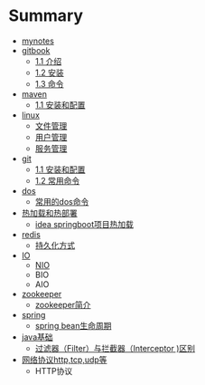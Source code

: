 # Summary

* [mynotes](README.md)
* [gitbook](gitbook.md)
  * [1.1 介绍](/gitbook/11-jie-shao.md)
  * [1.2 安装](/gitbook/12-an-zhuang.md)
  * [1.3 命令](gitbook/13-ming-ling.md)
* [maven](maven.md)
  * [1.1 安装和配置](maven/11-an-zhuang-he-pei-zhi.md)
* [linux](linux.md)
  * [文件管理](linux/linuxwen-jian-xiang-guan-ming-ling.md)
  * [用户管理](linux/yong-hu-guan-li.md)
  * [服务管理](linux/fu-wu-guan-li.md)
* [git](git.md)
  * [1.1 安装和配置](git/11-an-zhuang-he-pei-zhi.md)
  * [1.2 常用命令](git/12-chang-yong-ming-ling.md)
* [dos](dos.md)
  * [常用的dos命令](dos/chang-yong-de-dos-ming-ling.md)
* [热加载和热部署](re-jia-zai-he-re-bu-shu.md)
  * [idea springboot项目热加载](re-jia-zai-he-re-bu-shu/idea-springbootxiang-mu-re-jia-zai.md)
* [redis](redis.md)
  * [持久化方式](redis/chi-jiu-hua-fang-shi.md)
* [IO](io.md)
  * [NIO](io/nio.md)
  * BIO
  * AIO
* [zookeeper](zookeeper.md)
  * [zookeeper简介](zookeeper/zookeeperjian-jie.md)
* [spring](spring.md)
  * [spring bean生命周期](spring/spring-beansheng-ming-zhou-qi.md)
* [java基础](javaji-chu.md)
  * [过滤器（Filter）与拦截器（Interceptor \)区别](javaji-chu/guo-lv-qi-ff08-filterff09-yu-lan-jie-qi-ff08-interceptor-qu-bie.md)
* [网络协议http,tcp,udp等](wang-luo-xie-yi-http-tcp-udp-deng.md)
  * HTTP协议

